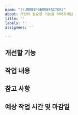 ```yaml
---
name: "[\U0001F6E0️REFACTOR]"
about: 개선이 필요한 기능을 적어주세요
title: ''
labels: ''
assignees: ''

---
```


## 개선할 기능

## 작업 내용

## 참고 사항

## 예상 작업 시간 및 마감일
